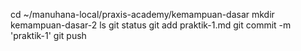 cd ~/manuhana-local/praxis-academy/kemampuan-dasar
mkdir kemampuan-dasar-2
ls
git status
git add praktik-1.md
git commit -m 'praktik-1'
git push